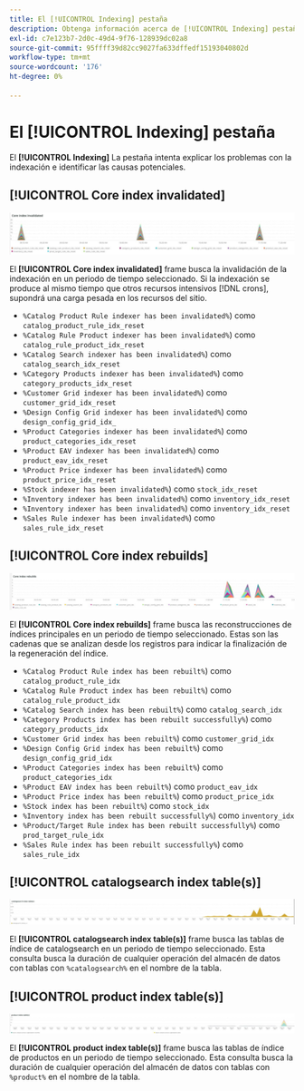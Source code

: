 ```yaml
---
title: El [!UICONTROL Indexing] pestaña
description: Obtenga información acerca de [!UICONTROL Indexing] pestaña de [!DNL Observation for Adobe Commerce].
exl-id: c7e123b7-2d0c-49d4-9f76-128939dc02a8
source-git-commit: 95ffff39d82cc9027fa633dffedf15193040802d
workflow-type: tm+mt
source-wordcount: '176'
ht-degree: 0%

---
```


# El [!UICONTROL Indexing] pestaña

El **[!UICONTROL Indexing]** La pestaña intenta explicar los problemas con la indexación e identificar las causas potenciales.

## [!UICONTROL Core index invalidated]

![Índice principal invalidado](../../assets/tools/observation-for-adobe-commerce/indexing-tab-1.jpg)

El **[!UICONTROL Core index invalidated]** frame busca la invalidación de la indexación en un periodo de tiempo seleccionado. Si la indexación se produce al mismo tiempo que otros recursos intensivos [!DNL crons], supondrá una carga pesada en los recursos del sitio.

* `%Catalog Product Rule indexer has been invalidated%`) como `catalog_product_rule_idx_reset`
* `%Catalog Rule Product indexer has been invalidated%`) como `catalog_rule_product_idx_reset`
* `%Catalog Search indexer has been invalidated%`) como `catalog_search_idx_reset`
* `%Category Products indexer has been invalidated%`) como `category_products_idx_reset`
* `%Customer Grid indexer has been invalidated%`) como `customer_grid_idx_reset`
* `%Design Config Grid indexer has been invalidated%`) como `design_config_grid_idx_`
* `%Product Categories indexer has been invalidated%`) como `product_categories_idx_reset`
* `%Product EAV indexer has been invalidated%`) como `product_eav_idx_reset`
* `%Product Price indexer has been invalidated%`) como `product_price_idx_reset`
* `%Stock indexer has been invalidated%`) como `stock_idx_reset`
* `%Inventory indexer has been invalidated%`) como `inventory_idx_reset`
* `%Inventory indexer has been invalidated%`) como `inventory_idx_reset`
* `%Sales Rule indexer has been invalidated%`) como `sales_rule_idx_reset`

## [!UICONTROL Core index rebuilds]

![Reconstruciones de índices principales](../../assets/tools/observation-for-adobe-commerce/indexing-tab-2.jpg)

El **[!UICONTROL Core index rebuilds]** frame busca las reconstrucciones de índices principales en un periodo de tiempo seleccionado. Estas son las cadenas que se analizan desde los registros para indicar la finalización de la regeneración del índice.

* `%Catalog Product Rule index has been rebuilt%`) como `catalog_product_rule_idx`
* `%Catalog Rule Product index has been rebuilt%`) como `catalog_rule_product_idx`
* `%Catalog Search index has been rebuilt%`) como `catalog_search_idx`
* `%Category Products index has been rebuilt successfully%`) como `category_products_idx`
* `%Customer Grid index has been rebuilt%`) como `customer_grid_idx`
* `%Design Config Grid index has been rebuilt%`) como `design_config_grid_idx`
* `%Product Categories index has been rebuilt%`) como `product_categories_idx`
* `%Product EAV index has been rebuilt%`) como `product_eav_idx`
* `%Product Price index has been rebuilt%`) como `product_price_idx`
* `%Stock index has been rebuilt%`) como `stock_idx`
* `%Inventory index has been rebuilt successfully%`) como `inventory_idx`
* `%Product/Target Rule index has been rebuilt successfully%`) como `prod_target_rule_idx`
* `%Sales Rule index has been rebuilt successfully%`) como `sales_rule_idx`


## [!UICONTROL catalogsearch index table(s)]

![tabla(s) de índice de catalogsearch](../../assets/tools/observation-for-adobe-commerce/indexing-tab-3.jpg)

El **[!UICONTROL catalogsearch index table(s)]** frame busca las tablas de índice de catalogsearch en un periodo de tiempo seleccionado. Esta consulta busca la duración de cualquier operación del almacén de datos con tablas con `%catalogsearch%` en el nombre de la tabla.

## [!UICONTROL product index table(s)]

![tabla(s) de índice de productos](../../assets/tools/observation-for-adobe-commerce/indexing-tab-4.jpg)

El **[!UICONTROL product index table(s)]** frame busca las tablas de índice de productos en un periodo de tiempo seleccionado. Esta consulta busca la duración de cualquier operación del almacén de datos con tablas con `%product%` en el nombre de la tabla.
